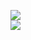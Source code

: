 [![](https://img.shields.io/badge/Made%20With-Github%20Spray-lightgrey.svg?style=for-the-badge&logo=github)](https://github.com/Annihil/github-spray#2847)  
[![](https://i.imgur.com/2DrTn0Z.gif)](https://github.com/Annihil/github-spray)